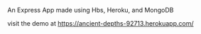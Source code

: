 An Express App made using Hbs, Heroku, and MongoDB

visit the demo at https://ancient-depths-92713.herokuapp.com/